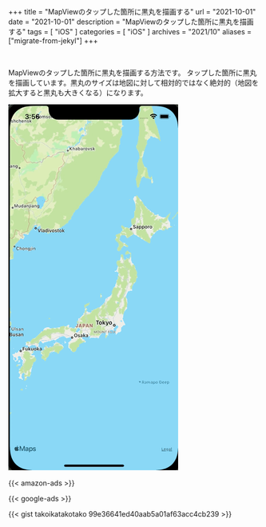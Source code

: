 +++
title =  "MapViewのタップした箇所に黒丸を描画する"
url = "2021-10-01"
date = "2021-10-01"
description = "MapViewのタップした箇所に黒丸を描画する"
tags = [
  "iOS"
]
categories = [
  "iOS"
]
archives = "2021/10"
aliases = ["migrate-from-jekyl"]
+++


<br>

MapViewのタップした箇所に黒丸を描画する方法です。
タップした箇所に黒丸を描画しています。黒丸のサイズは地図に対して相対的ではなく絶対的（地図を拡大すると黒丸も大きくなる）になります。

![Map](1.gif)

<!-- Amazon Ads -->
{{< amazon-ads >}}

<!-- Google Ads -->
{{< google-ads >}}

{{< gist takoikatakotako 99e36641ed40aab5a01af63acc4cb239 >}}


